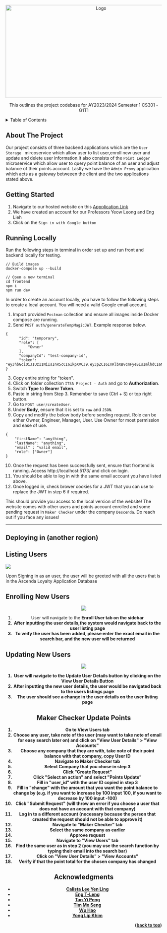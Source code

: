 <!-- PROJECT LOGO -->
<br />
<div align="center">
  <img src="images/loyalty.png" alt="Logo" width="600" height="300">

  <p align="center">
    This outlines the project codebase for AY2023/2024 Semester 1 CS301  - G1T1 
  </p>
</div>

<!-- TABLE OF CONTENTS -->
<details>
  <summary>Table of Contents</summary>
  <ol>
    <li>
      <a href="#a">About the Project</a>
    </li>
    <li>
      <a href="#getting-started">Getting Started</a>
      <ul>
        <li><a href="#configuring-backend">Listing Users</a></li>
	<li><a href="#prerequisites">Enrolling new Users</a></li>
	<li><a href="#prerequisites">Updating User Infromation</a></li>
	<li><a href="#prerequisites">Deleting User Infromation</a></li>
      </ul>
    </li>
    <li><a href="#acknowledgments">Acknowledgments</a></li>
  </ol>
</details>

<!-- ABOUT THE PROJECT -->

## About The Project

Our project consists of three backend applications which are the `User Storage ` mircoservice which allow user to list user,enroll new user and update and delete user information.It also consists of the `Point Ledger` microservice which allow user to query point balance of an user and adjust balance of their points account. Lastly we have the `Admin Proxy` application which acts as a gateway betweeen the client and the two applications stated above.


	
## Getting Started

1.  Navigate to our hosted website on this [Appplication Link](https://api.itsag1t1.com/)
2.  We have created an account for our Professors Yeow Leong and Eng Lieh
3.  Click on the `Sign in with Google button`

## Running Locally
Run the following steps in terminal in order set up and run front and backend locally for testing.
```
// Build images
docker-compose up --build

// Open a new terminal
cd frontend
npm i
npm run dev
```

In order to create an account locally, you have to follow the following steps to create a local account. You will need a valid Google email account.

1. Import provided `Postman` collection and ensure all images inside Docker compose are running.
2. Send `POST auth/generateTempMagicJWT`. Example response below.
```
{
      "id": "temporary",
      "role": [
          "Owner"
      ],
      "companyId": "test-company-id",
      "token": "eyJhbGciOiJIUzI1NiIsInR5cCI6IkpXVCJ9.eyJpZCI6InRlbXBvcmFyeSIsImlhdCI6MTY5OTk0NTUwMiwiZXhwIjoxNzAwMjA0NzAyLCJqdGkiOiJmOTA4ZmMxNS02ZWU1LTRjMmYtODE5NC05NmJlMjI4ZmM5YjUifQ.WDoKHcMx2Ajm14e49yVf4gcNJ9kznBYasCr1BVA8Ffk"
}
```
3. Copy entire string for "token".
4. Click on folder collection `ITSA Project - Auth` and go to **Authorization**.
5. Switch **Type** to **Bearer Token**.
6. Paste in string from Step 3. Remember to save (Ctrl + S) or top right button.
7. Go to `POST user/createUser`. 
8. Under **Body**, ensure that it is set to `raw` and `JSON`.
9. Copy and modify the below body before sending request. Role can be either Owner, Engineer, Manager, User. Use Owner for most permission and ease of use.
```
{
    "firstName": "anything",
    "lastName": "anything",
    "email" : "valid email",
    "role": ["Owner"] 
}
```
10. Once the request has been successfully sent, ensure that frontend is running. Access http://localhost:5173/ and click on login.
11. You should be able to log in with the same email account you have listed above.
12. Once logged in, check brower cookies for a JWT that you can use to replace the JWT in step 6 if required.

This should provide you access to the local version of the website! The website comes with other users and points account enrolled and some pending request in `Maker Checker` under the company `Descenda`. Do reach out if you face any issues! 

---

## Deploying in (another region)

## Listing Users
<div align="center">

</div>
<img src="images/listing_users.png"/>
<p>Upon Signing in as an user, the user will be greeted with all the users that is in the Ascenda Loyalty Application Database</p>
</div>

## Enrolling New Users
<div align="center">

<img src="images/enroll_user.png"/>
<ol>
	<li>User will navigate to the <b>Enroll User<b> tab on the sidebar</li>
	<li>After inputting the user details,the system would navigate back to the user listing page</li>
	<li>To veify the user has been added, please enter the exact email in the search bar, and the new user will be returned</li>
</ol>
</div>

## Updating New Users
<div align="center">

<img src="images/update_user.png"/>
<ol>
	<li>User will navigate to the <b>Update User Details button<b> by clicking on the View User Details Button</li>
	<li>After inputting the new user details, the user would be navigated back to the users listings page</li>
	<li>The user should see a change in the user details on the user listing page</li>
</ol>

## Maker Checker Update Points
<div>
  <ol>
    <li>Go to <b>View Users<b> tab</li>
    <li>Choose any user, take note of the user (may want to take note of email for easy search later on) and click on "View User Details" > "View Accounts"</li>
    <li>Choose any company that they are with, take note of their point balance with that company, copy User ID</li>
    <li>Navigate to <b>Maker Checker<b> tab </li>
    <li>Select Company that you chose in step 3</li>
    <li>Click "Create Request"</li>
    <li>Click "Select an action" and select "Points Update"</li>
    <li>Fill in "user_id" with the user ID copied in step 3</li>
    <li>Fill in "change" with the amount that you want the point balance to change by (e.g. if you want to increase by 100 input 100, if you want to decrease by 100 input -100)</li>
    <li>Click "Submit Request" (will throw an error if you choose a user that does not have an account with that company)</li>
    <li>Log in to a different account (necessary because the person that created the request should not be able to approve it)</li>
    <li>Navigate to "Maker Checker" tab</li>
    <li>Select the same company as earlier</li>
    <li>Approve request</li>
    <li>Navigate to "View Users" tab</li>
    <li>Find the same user as in step 2 (you may use the search function by typing their email into the search bar)</li>
    <li>Click on "View User Details" > "View Accounts"</li>
    <li>Verify if that the point total for the chosen company has changed</li>
  </ol>
</div>


<!-- ACKNOWLEDGMENTS -->

## Acknowledgments

* [Calista Lee Yen Ling](https://github.com/cal-lee)
* [Eng T-Leng](https://github.com/T-Leng)
* [Tan Yi Peng](https://github.com/tanyipeng834)
* [Tim Mo Seng](https://github.com/MoSengT)
* [Wu Hao](https://github.com/wuhao212)
* [Yong Lip Khim](https://github.com/JermYong)

<p align="right">(<a href="#top">back to top</a>)</p>
